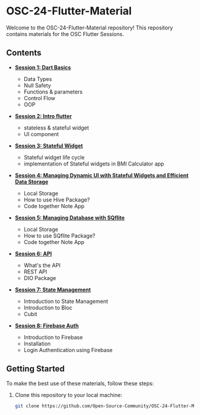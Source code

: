 # OSC-24-Flutter-Material

Welcome to the OSC-24-Flutter-Material repository! This repository contains materials for the OSC Flutter Sessions.
## Contents

- **[Session 1: Dart Basics](https://github.com/Open-Source-Community/OSC-24-Flutter-Material/tree/master/1%20Dart%20Basics)**
  - Data Types 
  - Null Safety
  - Functions & parameters
  - Control Flow
  - OOP

- **[Session 2: Intro flutter](https://github.com/Open-Source-Community/OSC-24-Flutter-Material/tree/master/2%20Intro%20Flutter)**
  - stateless & stateful widget
  - UI component

- **[Session 3: Stateful Widget](https://github.com/Open-Source-Community/OSC-24-Flutter-Material/tree/master/3%20Stateful%20Widget)**
  - Stateful widget life cycle
  - implementation of Stateful widgets in BMI Calculator app

- **[Session 4: Managing Dynamic UI with Stateful Widgets and Efficient Data Storage](https://github.com/Open-Source-Community/OSC-24-Flutter-Material/tree/master/4%20Hive)**
   - Local Storage 
   - How to use Hive Package?
   - Code together Note App
     
- **[Session 5: Managing Database with SQflite ](https://github.com/Open-Source-Community/OSC-24-Flutter-Material/tree/master/5%20SQFlite)**
   - Local Storage 
   - How to use SQflite Package?
   - Code together Note App
     
- **[Session 6: API ](https://github.com/Open-Source-Community/OSC-24-Flutter-Material/tree/master/6%20API%20Session)**
   - What's the API
   - REST API
   - DIO Package
    
- **[Session 7: State Management ](https://github.com/Open-Source-Community/OSC-24-Flutter-Material/tree/master/7%20State%20Management)**
   - Introduction to State Management
   - Introduction to Bloc
   - Cubit
 
- **[Session 8: Firebase Auth ](https://github.com/Open-Source-Community/OSC-24-Flutter-Material/tree/master/8%20Firebase%20Auth)**
   - Introduction to Firebase
   - Installation
   - Login Authentication using Firebase


## Getting Started

To make the best use of these materials, follow these steps:

1. Clone this repository to your local machine:

   ```bash
   git clone https://github.com/Open-Source-Community/OSC-24-Flutter-Material.git
